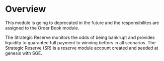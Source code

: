 # **Overview**

This module is going to deprecated in the future and the responsibilites are assigned to the Order Book module.

The Strategic Reserve monitors the odds of being bankrupt and provides liquidity to guarantee full payment to winning bettors in all scenarios. The Strategic Reserve (SR) is a reserve module account created and seeded at genesis with SGE.
